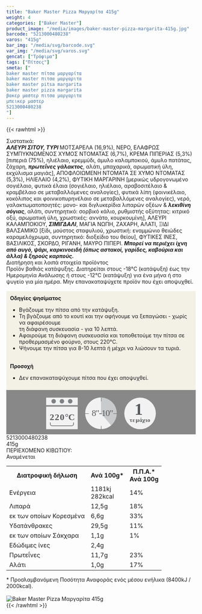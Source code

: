 ```yaml
---
title: "Baker Master Pizza Μαργαρίτα 415g"
weight: 4
categories: ["Baker Master"]
product_image: "/media/images/baker-master-pizza-margarita-415g.jpg"
barcode: "5213000480238"
varos: "415g"
bar_img: "/media/svg/barcode.svg"
var_img: "/media/svg/varos.svg"
gencat: ["Τρόφιμα"]
tags: ["Πίτσες"]
smeta: ["
baker master πίτσα μαργαρίτα 
baker master πιτσα μαργαριτα 
baker master pitsa margarita 
baker master pizza margarita 
βακερ μαστερ πιτσα μαργαριτα 
μπεικερ μαστερ
5213000480238
"]
---
```

{{< rawhtml >}}

<div class="sload14"><div class="product"><div id="sistatika">Συστατικά:</div><div class="alltext"><strong><em>ΑΛΕΥΡΙ ΣΙΤΟΥ, ΤΥΡΙ </em></strong>ΜΟΤΣΑΡΕΛΑ (16,9%), ΝΕΡΟ, ΕΛΑΦΡΩΣ ΣΥΜΠΥΚΝΩΜΕΝΟΣ ΧΥΜΟΣ ΝΤΟΜΑΤΑΣ (6,7%), ΚΡΕΜΑ ΠΙΠΕΡΙΑΣ (5,3%) [πιπεριά (75%), ηλιέλαιο, κρεμμύδι, άμυλο καλαμποκιού, άμυλο πατάτας, ζάχαρη, <strong><em>πρωτεΐνες γάλακτος</em></strong>, αλάτι, μπαχαρικά, αρωματική ύλη, εκχύλισμα μαγιάς], ΑΠΟΦΛΟΙΩΜΕΝΗ ΝΤΟΜΑΤΑ ΣΕ ΧΥΜΟ ΝΤΟΜΑΤΑΣ (5,3%), ΗΛΙΕΛΑΙΟ (4,2%), ΦΥΤΙΚΗ ΜΑΡΓΑΡΙΝΗ [μερικώς υδρογονωμένο σογιέλαιο, φυτικά έλαια (σογιέλαιο, ηλιέλαιο, αραβοσιτέλαιο &amp; κραμβέλαιο σε μεταβαλλόμενες αναλογίες), φυτικά λίπη (φοινικέλαιο, κοκόλιπος και φοινικοπυρηνέλαιο σε μεταβαλλόμενες αναλογίες), νερό, γαλακτωματοποιητές: μονο- και διγλυκερίδια λιπαρών οξέων &amp; <strong><em>λεκιθίνη σόγιας</em></strong>, αλάτι, συντηρητικό: σορβικό κάλιο, ρυθμιστής οξύτητας: κιτρικό οξύ, αρωματική ύλη, χρωστικές: αννάτο, κουρκουμίνη], ΑΛΕΥΡΙ ΚΑΛΑΜΠΟΚΙΟΥ, <strong><em>ΣΙΜΙΓΔΑΛΙ</em></strong>, ΜΑΓΙΑ ΝΩΠΗ, ΖΑΧΑΡΗ, ΑΛΑΤΙ, ΞΙΔΙ ΒΑΛΣΑΜΙΚΟ [ξίδι, μούστος σταφυλιού, χρωστική: εναμμώνιο θειώδες καραμελόχρωμα, συντηρητικό: διοξείδιο του θείου], ΦΥΤΙΚΕΣ ΙΝΕΣ, ΒΑΣΙΛΙΚΟΣ, ΣΚΟΡΔΟ, ΡΙΓΑΝΗ, ΜΑΥΡΟ ΠΙΠΕΡΙ. <strong><em>Μπορεί να περιέχει ίχνη από αυγό, ψάρι, καρκινοειδή (όπως αστακοί, γαρίδες, καβούρια και άλλα) &amp; ξηρούς καρπούς.</em></strong></div><div id="loipa">Διατήρηση και λοιπά στοιχεία προϊόντος</div><div class="alltext">Προϊόν βαθιάς κατάψυξης. Διατηρείται στους -18°C (κατάψυξη) έως την Ημερομηνία Ανάλωσης ή στους -12°C (κατάψυξη) για ένα μήνα ή στο ψυγείο για μία ημέρα. Μην επανακαταψύχετε προϊόν που έχει αποψυχθεί.<br><br><div style="background:#f3f1e6;padding:10px;margin:0px"><b>Οδηγίες ψησίματος</b><br><ul><li>Βγάζουμε την πίτσα από την κατάψυξη.</li><li>Τη βγάζουμε από το κουτί και την αφήνουμε να ξεπαγώσει - χωρίς να αφαιρέσουμε<br>τη διάφανη συσκευασία - για 10 λεπτά.</li><li>Αφαιρούμε τη διάφανη συσκευασία και τοποθετούμε την πίτσα σε προθερμασμένο φούρνο, στους 220°C.</li><li>Ψήνουμε την πίτσα για 8-10 λεπτά ή μέχρι να λιώσουν τα τυριά.</li></ul><br><strong>Προσοχή</strong><br><ul><li>Δεν επανακαταψύχουμε πίτσα που έχει αποψυχθεί.</li></ul></div><div style="width:auto;margin:0px;background:#888"><div style="max-width:292px;margin:auto;padding:20px 20px 12px"><svg viewBox="0 0 292 85.37"><defs><style>.cls-1{fill:#f2f2f2}.cls-2{font-size:15.5px;letter-spacing:-.01em}.cls-12,.cls-18,.cls-19,.cls-2,.cls-9{fill:#58595b}.cls-12,.cls-2,.cls-9{font-family:csans;font-weight:700}.cls-3{letter-spacing:-.01em}.cls-4{letter-spacing:-.01em}.cls-5{letter-spacing:0}.cls-6{letter-spacing:.01em}.cls-7{letter-spacing:-.01em}.cls-8{letter-spacing:-.01em}.cls-9{font-size:44.05px}.cls-10{fill:#808184}.cls-11{fill:gray}.cls-12{font-size:24px}.cls-13{letter-spacing:-.01em}.cls-14{letter-spacing:-.01em}.cls-15{letter-spacing:-.01em}.cls-16{letter-spacing:-.02em}.cls-17{fill:#c8cacb}.cls-19{font-size:23.88px;font-family:csans;letter-spacing:-.05em}</style></defs><title>Asset 24</title><g id="Layer_2" data-name="Layer 2"><g id="Layer_1-2" data-name="Layer 1"><circle class="cls-1" cx="250" cy="42.34" r="42"></circle><text class="cls-2" transform="translate(221.93 64.7)">τ<tspan class="cls-3" x="7.94" y="0">ε</tspan><tspan class="cls-4" x="16.38" y="0">μ</tspan><tspan class="cls-5" x="25.73" y="0">ά</tspan><tspan class="cls-6" x="34.4" y="0">χ</tspan><tspan class="cls-7" x="42.4" y="0">ι</tspan><tspan class="cls-8" x="47.42" y="0">ο</tspan></text><text class="cls-9" transform="translate(235.37 45.88)">1</text><rect class="cls-1" y="0.34" width="84" height="20"></rect><rect class="cls-1" y="24.34" width="84" height="60"></rect><circle class="cls-10" cx="20" cy="10" r="6"></circle><circle class="cls-10" cx="42" cy="10" r="6"></circle><circle class="cls-10" cx="64" cy="10" r="6"></circle><path class="cls-1" d="M68,34H16a4.05,4.05,0,0,0-4,4V66H72V38A4.05,4.05,0,0,0,68,34ZM11,66v4a5,5,0,0,0,5,5H68a5,5,0,0,0,5-5V66Z"></path><path class="cls-11" d="M72,66.34v4a4,4,0,0,1-4,4H16a4,4,0,0,1-4-4v-4H10v4a6,6,0,0,0,6,6H68a6,6,0,0,0,6-6v-4Z"></path><text class="cls-12" transform="translate(9.39 60.39)"><tspan class="cls-13">2</tspan><tspan class="cls-14" x="13.64" y="0">2</tspan><tspan class="cls-15" x="27.18" y="0">0</tspan><tspan class="cls-16" x="40.68" y="0">°</tspan><tspan x="49.53" y="0">C</tspan></text><circle class="cls-17" cx="146" cy="42" r="42"></circle><path class="cls-1" d="M146,42l26.88,32.27A42,42,0,1,1,145.94,0Z"></path><path class="cls-18" d="M146.19,10.37c-.36,0-.66-.29-.19-.66V1.06c-.47-.37-.17-.67.19-.67a.93.93,0,0,1,.81.67V9.71A.92.92,0,0,1,146.19,10.37Z"></path><path class="cls-18" d="M188,43.34h-8.66c-.37.21-.66-.09-.66-.46a.51.51,0,0,1,.66-.54H188a.52.52,0,0,1,.66.54C188.68,43.25,188.38,43.55,188,43.34Z"></path><path class="cls-18" d="M146.19,85.37c-.36,0-.66-.3-.19-.66V76.05c-.47-.36-.17-.66.19-.66a.94.94,0,0,1,.81.66v8.66A.94.94,0,0,1,146.19,85.37Z"></path><path class="cls-18" d="M113,43.34h-8.65c-.37.21-.67-.09-.67-.46a.52.52,0,0,1,.67-.54H113a.52.52,0,0,1,.66.54C113.68,43.25,113.38,43.55,113,43.34Z"></path><text class="cls-19" transform="translate(121.28 49.09)">8"-10"</text></g></g></svg></div></div></div><div id="barcode"><div id="barimage1"></div><span id="bartext">5213000480238</span></div><div id="varos"><div id="varosimage1"></div><span id="varostext">415g</span></div><div id="kivotio">ΠΕΡΙΕΧΟΜΕΝΟ ΚΙΒΩΤΙΟΥ:<br>Αναμένεται</div><table id="diatable"><tbody><tr><th>Διατροφική δήλωση</th><th>Ανά 100g*</th><th>Π.Π.Α.*<br>Ανά 100g</th></tr><tr><td class="texr2">Ενέργεια</td><td class="texr">1181kj<br>282kcal</td><td class="texr">14%</td></tr><tr><td class="texr2">Λιπαρά</td><td class="texr">12,5g</td><td class="texr">18%</td></tr><tr><td class="gray">εκ των οποίων Κορεσµένα</td><td class="gray2">6,6g</td><td class="gray2">33%</td></tr><tr><td class="texr2">Yδατάνθρακες</td><td class="texr">29,5g</td><td class="texr">11%</td></tr><tr><td class="gray">εκ των οποίων Σάκχαρα</td><td class="gray2">1,1g</td><td class="gray2">1%</td></tr><tr><td class="texr2">Εδώδιμες ίνες</td><td class="texr">2,4g</td><td class="texr"></td></tr><tr><td class="texr2">Πρωτεΐνες</td><td class="texr">11,7g</td><td class="texr">23%</td></tr><tr><td class="texr2">Αλάτι</td><td class="texr">1,0g</td><td class="texr">17%</td></tr></tbody></table><div class="alltext">* Προσλαμβανόμενη Ποσότητα Αναφοράς ενός μέσου ενήλικα (8400kJ / 2000kcal).</div><br><div class="pimg"><img alt="Baker Master Pizza Μαργαρίτα 415g" title="Baker Master Pizza Μαργαρίτα 415g" src="/media/images/baker-master-pizza-margarita-415g.jpg"></div></div></div>
{{< /rawhtml >}}


